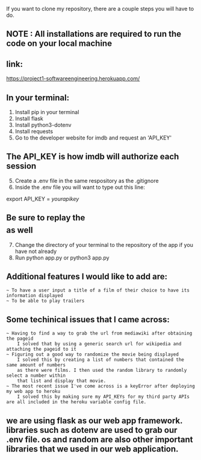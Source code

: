 If you want to clone my repository, there are a couple steps you will have to do.
## NOTE : All installations are required to run the code on your local machine
## link:
https://project1-softwareengineering.herokuapp.com/

## In your terminal:
1. Install pip in your terminal
2. Install flask
3. Install python3-dotenv
4. Install requests
4. Go to the developer website for imdb and request an 'API_KEY'
## The API_KEY is how imdb will authorize each session
5. Create a .env file in the same respository as the .gitignore
6. Inside the .env file you will want to type out this line:

export API_KEY = $your api key$

## Be sure to replay the $$$$ as well
7. Change the directory of your terminal to the repository of the app if you have not already
8. Run python app.py or python3 app.py


## Additional features I would like to add are:
    ~ To have a user input a title of a film of their choice to have its information displayed
    ~ To be able to play trailers


## Some techinical issues that I came across:
    ~ Having to find a way to grab the url from mediawiki after obtaining the pageid
        I solved that by using a generic search url for wikipedia and attaching the pageid to it
    ~ Figuring out a good way to randomize the movie being displayed
        I solved this by creating a list of numbers that contained the same amount of numbers
        as there were films. I then used the random library to randomly select a number within
        that list and display that movie.
    ~ The most recent issue I've come across is a keyError after deploying my web app to heroku
        I solved this by making sure my API_KEYs for my third party APIs are all included in the heroku variable config file.


## we are using flask as our web app framework. libraries such as dotenv are used to grab our .env file. os and random are also other important libraries that we used in our web application.